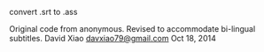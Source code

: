 convert .srt to .ass 

Original code from anonymous. Revised to accommodate bi-lingual subtitles.
David Xiao <davxiao79@gmail.com>
Oct 18, 2014